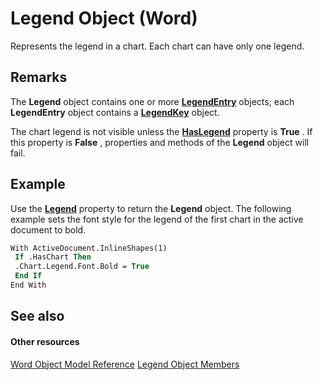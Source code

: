 
# Legend Object (Word)

Represents the legend in a chart. Each chart can have only one legend.


## Remarks

 The **Legend** object contains one or more **[LegendEntry](9f793578-cb9b-faa1-f0a1-ea0f9e90dc6f.md)** objects; each **LegendEntry** object contains a **[LegendKey](07578528-3e73-7898-47dc-296aefb854f0.md)** object.

The chart legend is not visible unless the  **[HasLegend](057fedc3-4f23-9c28-3196-836523d83656.md)** property is **True** . If this property is **False** , properties and methods of the **Legend** object will fail.


## Example

Use the  **[Legend](b1ffdbfb-854c-bd65-dd63-d3b8d0547f67.md)** property to return the **Legend** object. The following example sets the font style for the legend of the first chart in the active document to bold.


```vb
With ActiveDocument.InlineShapes(1) 
 If .HasChart Then 
 .Chart.Legend.Font.Bold = True 
 End If 
End With
```


## See also


#### Other resources


[Word Object Model Reference](http://msdn.microsoft.com/library/be452561-b436-bb9b-6f94-3faa9a74a6fd%28Office.15%29.aspx)
[Legend Object Members](1f7b2d54-ba9a-badf-dfcd-d4768aef4708.md)
